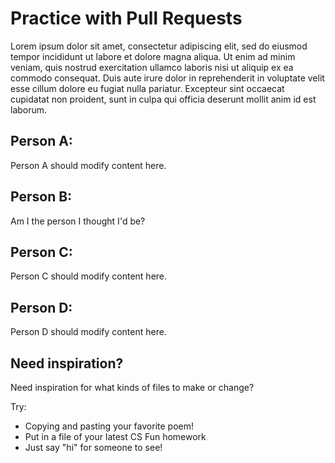 # Practice with Pull Requests

Lorem ipsum dolor sit amet, consectetur adipiscing elit, sed do eiusmod tempor incididunt ut labore et dolore magna aliqua. Ut enim ad minim veniam, quis nostrud exercitation ullamco laboris nisi ut aliquip ex ea commodo consequat. Duis aute irure dolor in reprehenderit in voluptate velit esse cillum dolore eu fugiat nulla pariatur. Excepteur sint occaecat cupidatat non proident, sunt in culpa qui officia deserunt mollit anim id est laborum.

## Person A:

Person A should modify content here.

## Person B:

Am I the person I thought I'd be?

## Person C:

Person C should modify content here.

## Person D:

Person D should modify content here.

## Need inspiration?

Need inspiration for what kinds of files to make or change?

Try:

- Copying and pasting your favorite poem!
- Put in a file of your latest CS Fun homework
- Just say "hi" for someone to see!
